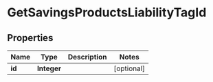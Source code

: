 
# GetSavingsProductsLiabilityTagId

## Properties
Name | Type | Description | Notes
------------ | ------------- | ------------- | -------------
**id** | **Integer** |  |  [optional]



